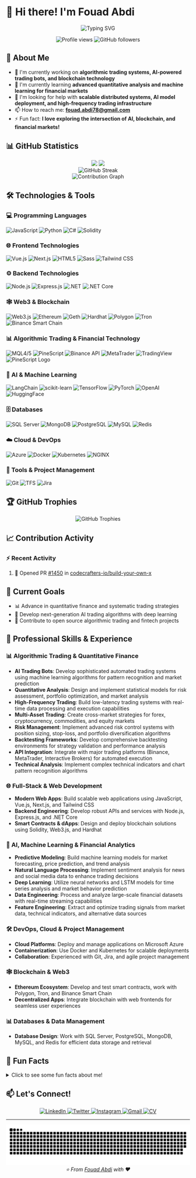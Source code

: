 # 👋 Hi there! I'm Fouad Abdi

<div align="center">
  <img src="https://readme-typing-svg.herokuapp.com?font=Fira+Code&pause=1000&color=00D9FF&center=true&vCenter=true&width=435&lines=Full-Stack+Developer;Software+Engineer;Problem+Solver;Always+Learning" alt="Typing SVG" />
</div>

<p align="center">
  <img src="https://komarev.com/ghpvc/?username=FouadAbdi&label=Profile%20views&color=0e75b6&style=flat" alt="Profile views" />
  <img src="https://img.shields.io/github/followers/FouadAbdi?label=Followers&style=social" alt="GitHub followers" />
</p>

## 🚀 About Me

- 🔭 I'm currently working on **algorithmic trading systems, AI-powered trading bots, and blockchain technology**
- 🌱 I'm currently learning **advanced quantitative analysis and machine learning for financial markets**
- 🤔 I'm looking for help with **scalable distributed systems, AI model deployment, and high-frequency trading infrastructure**
- 📫 How to reach me: **fouad.abdi78@gmail.com**
- ⚡ Fun fact: **I love exploring the intersection of AI, blockchain, and financial markets!**

## 📊 GitHub Statistics

<div align="center">
  <img height="180em" src="https://github-readme-stats.vercel.app/api?username=FouadAbdi&show_icons=true&theme=tokyonight&include_all_commits=true&count_private=true"/>
  <img height="180em" src="https://github-readme-stats.vercel.app/api/top-langs/?username=FouadAbdi&layout=compact&langs_count=8&theme=tokyonight"/>
</div>

<div align="center">
  <img src="https://github-readme-streak-stats.herokuapp.com/?user=FouadAbdi&theme=tokyonight" alt="GitHub Streak" />
</div>

<div align="center">
  <img src="https://github-readme-activity-graph.vercel.app/graph?username=FouadAbdi&theme=tokyo-night&hide_border=true" alt="Contribution Graph" />
</div>

## 🛠️ Technologies & Tools

### 💻 Programming Languages
<p align="left">
  <img src="https://img.shields.io/badge/JavaScript-F7DF1E?style=for-the-badge&logo=javascript&logoColor=black" alt="JavaScript"/>
  <img src="https://img.shields.io/badge/Python-3776AB?style=for-the-badge&logo=python&logoColor=white" alt="Python"/>
  <img src="https://img.shields.io/badge/C%23-239120?style=for-the-badge&logo=c-sharp&logoColor=white" alt="C#"/>
  <img src="https://img.shields.io/badge/Solidity-363636?style=for-the-badge&logo=solidity&logoColor=white" alt="Solidity"/>
</p>

### 🌐 Frontend Technologies
<p align="left">
  <img src="https://img.shields.io/badge/Vue.js-35495E?style=for-the-badge&logo=vue.js&logoColor=4FC08D" alt="Vue.js"/>
  <img src="https://img.shields.io/badge/Next.js-000000?style=for-the-badge&logo=next.js&logoColor=white" alt="Next.js"/>
  <img src="https://img.shields.io/badge/HTML5-E34F26?style=for-the-badge&logo=html5&logoColor=white" alt="HTML5"/>
  <img src="https://img.shields.io/badge/Sass-CC6699?style=for-the-badge&logo=sass&logoColor=white" alt="Sass"/>
  <img src="https://img.shields.io/badge/Tailwind_CSS-38B2AC?style=for-the-badge&logo=tailwind-css&logoColor=white" alt="Tailwind CSS"/>
</p>

### ⚙️ Backend Technologies
<p align="left">
  <img src="https://img.shields.io/badge/Node.js-43853D?style=for-the-badge&logo=node.js&logoColor=white" alt="Node.js"/>
  <img src="https://img.shields.io/badge/Express.js-404D59?style=for-the-badge&logo=express&logoColor=white" alt="Express.js"/>
  <img src="https://img.shields.io/badge/.NET-5C2D91?style=for-the-badge&logo=.net&logoColor=white" alt=".NET"/>
  <img src="https://img.shields.io/badge/.NET_Core-5C2D91?style=for-the-badge&logo=.net&logoColor=white" alt=".NET Core"/>
</p>

### 🕸️ Web3 & Blockchain
<p align="left">
  <img src="https://img.shields.io/badge/Web3.js-F16822?style=for-the-badge&logo=web3.js&logoColor=white" alt="Web3.js"/>
  <img src="https://img.shields.io/badge/Ethereum-3C3C3D?style=for-the-badge&logo=ethereum&logoColor=white" alt="Ethereum"/>
  <img src="https://img.shields.io/badge/Geth-00A86B?style=for-the-badge&logo=ethereum&logoColor=white" alt="Geth"/>
  <img src="https://img.shields.io/badge/Hardhat-181717?style=for-the-badge&logo=hardhat&logoColor=yellow" alt="Hardhat"/>
  <img src="https://img.shields.io/badge/Polygon-8247E5?style=for-the-badge&logo=polygon&logoColor=white" alt="Polygon"/>
  <img src="https://img.shields.io/badge/Tron-EF0027?style=for-the-badge&logo=tron&logoColor=white" alt="Tron"/>
  <img src="https://img.shields.io/badge/Binance_Smart_Chain-F3BA2F?style=for-the-badge&logo=binance&logoColor=white" alt="Binance Smart Chain"/>
</p>

### 📊 Algorithmic Trading & Financial Technology
<p align="left">
  <img src="https://img.shields.io/badge/MQL4/5-00599C?style=for-the-badge&logo=metatrader&logoColor=white" alt="MQL4/5"/>
  <img src="https://img.shields.io/badge/PineScript-00D4AA?style=for-the-badge&logo=tradingview&logoColor=white" alt="PineScript"/>
  <img src="https://img.shields.io/badge/Binance_API-F3BA2F?style=for-the-badge&logo=binance&logoColor=white" alt="Binance API"/>
  <img src="https://img.shields.io/badge/MetaTrader-0099CC?style=for-the-badge&logo=metatrader&logoColor=white" alt="MetaTrader"/>
  <img src="https://img.shields.io/badge/TradingView-131722?style=for-the-badge&logo=tradingview&logoColor=white" alt="TradingView"/>
  <img src="https://img.shields.io/badge/PineScript-008000?style=for-the-badge&logo=tradingview&logoColor=white" alt="PineScript Logo"/>
</p>

### 🤖 AI & Machine Learning
<p align="left">
  <img src="https://img.shields.io/badge/LangChain-000000?style=for-the-badge&logo=langchain&logoColor=white" alt="LangChain"/>
  <img src="https://img.shields.io/badge/scikit--learn-F7931E?style=for-the-badge&logo=scikit-learn&logoColor=white" alt="scikit-learn"/>
  <img src="https://img.shields.io/badge/TensorFlow-FF6F00?style=for-the-badge&logo=tensorflow&logoColor=white" alt="TensorFlow"/>
  <img src="https://img.shields.io/badge/PyTorch-EE4C2C?style=for-the-badge&logo=pytorch&logoColor=white" alt="PyTorch"/>
  <img src="https://img.shields.io/badge/OpenAI-412991?style=for-the-badge&logo=openai&logoColor=white" alt="OpenAI"/>
  <img src="https://img.shields.io/badge/HuggingFace-FFD21F?style=for-the-badge&logo=huggingface&logoColor=black" alt="HuggingFace"/>
</p>

### 🗄️ Databases
<p align="left">
  <img src="https://img.shields.io/badge/SQL_Server-CC2927?style=for-the-badge&logo=microsoft-sql-server&logoColor=white" alt="SQL Server"/>
  <img src="https://img.shields.io/badge/MongoDB-4EA94B?style=for-the-badge&logo=mongodb&logoColor=white" alt="MongoDB"/>
  <img src="https://img.shields.io/badge/PostgreSQL-316192?style=for-the-badge&logo=postgresql&logoColor=white" alt="PostgreSQL"/>
  <img src="https://img.shields.io/badge/MySQL-00000F?style=for-the-badge&logo=mysql&logoColor=white" alt="MySQL"/>
  <img src="https://img.shields.io/badge/Redis-DC382D?style=for-the-badge&logo=redis&logoColor=white" alt="Redis"/>
</p>

### ☁️ Cloud & DevOps
<p align="left">
  <img src="https://img.shields.io/badge/Microsoft_Azure-0089D0?style=for-the-badge&logo=microsoft-azure&logoColor=white" alt="Azure"/>
  <img src="https://img.shields.io/badge/Docker-2496ED?style=for-the-badge&logo=docker&logoColor=white" alt="Docker"/>
  <img src="https://img.shields.io/badge/Kubernetes-326CE5?style=for-the-badge&logo=kubernetes&logoColor=white" alt="Kubernetes"/>
  <img src="https://img.shields.io/badge/NGINX-009639?style=for-the-badge&logo=nginx&logoColor=white" alt="NGINX"/>
</p>

### 🧰 Tools & Project Management
<p align="left">
  <img src="https://img.shields.io/badge/Git-F05032?style=for-the-badge&logo=git&logoColor=white" alt="Git"/>
  <img src="https://img.shields.io/badge/TFS-FF6A00?style=for-the-badge&logo=azure-devops&logoColor=white" alt="TFS"/>
  <img src="https://img.shields.io/badge/Jira-0052CC?style=for-the-badge&logo=jira&logoColor=white" alt="Jira"/>
</p>

## 🏆 GitHub Trophies
<div align="center">
  <img src="https://github-profile-trophy.vercel.app/?username=FouadAbdi&theme=tokyonight&no-frame=false&no-bg=false&margin-w=4" alt="GitHub Trophies" />
</div>

## 📈 Contribution Activity

### ⚡ Recent Activity
<!--START_SECTION:activity-->
1. 💪 Opened PR [#1450](https://github.com/codecrafters-io/build-your-own-x/pull/1450) in [codecrafters-io/build-your-own-x](https://github.com/codecrafters-io/build-your-own-x)
<!--END_SECTION:activity-->

## 🎯 Current Goals
- 📊 Advance in quantitative finance and systematic trading strategies  
- 🤖 Develop next-generation AI trading algorithms with deep learning
- 🌟 Contribute to open source algorithmic trading and fintech projects

## 💼 Professional Skills & Experience

### 📊 Algorithmic Trading & Quantitative Finance
- **AI Trading Bots**: Develop sophisticated automated trading systems using machine learning algorithms for pattern recognition and market prediction
- **Quantitative Analysis**: Design and implement statistical models for risk assessment, portfolio optimization, and market analysis
- **High-Frequency Trading**: Build low-latency trading systems with real-time data processing and execution capabilities
- **Multi-Asset Trading**: Create cross-market strategies for forex, cryptocurrency, commodities, and equity markets
- **Risk Management**: Implement advanced risk control systems with position sizing, stop-loss, and portfolio diversification algorithms
- **Backtesting Frameworks**: Develop comprehensive backtesting environments for strategy validation and performance analysis
- **API Integration**: Integrate with major trading platforms (Binance, MetaTrader, Interactive Brokers) for automated execution
- **Technical Analysis**: Implement complex technical indicators and chart pattern recognition algorithms

### 🌐 Full-Stack & Web Development
- **Modern Web Apps**: Build scalable web applications using JavaScript, Vue.js, Next.js, and Tailwind CSS
- **Backend Engineering**: Develop robust APIs and services with Node.js, Express.js, and .NET Core
- **Smart Contracts & dApps**: Design and deploy blockchain solutions using Solidity, Web3.js, and Hardhat

### 🤖 AI, Machine Learning & Financial Analytics
- **Predictive Modeling**: Build machine learning models for market forecasting, price prediction, and trend analysis
- **Natural Language Processing**: Implement sentiment analysis for news and social media data to enhance trading decisions
- **Deep Learning**: Utilize neural networks and LSTM models for time series analysis and market behavior prediction
- **Data Engineering**: Process and analyze large-scale financial datasets with real-time streaming capabilities
- **Feature Engineering**: Extract and optimize trading signals from market data, technical indicators, and alternative data sources

### 🛠️ DevOps, Cloud & Project Management
- **Cloud Platforms**: Deploy and manage applications on Microsoft Azure
- **Containerization**: Use Docker and Kubernetes for scalable deployments
- **Collaboration**: Experienced with Git, Jira, and agile project management

### 🕸️ Blockchain & Web3
- **Ethereum Ecosystem**: Develop and test smart contracts, work with Polygon, Tron, and Binance Smart Chain
- **Decentralized Apps**: Integrate blockchain with web frontends for seamless user experiences

### 📊 Databases & Data Management
- **Database Design**: Work with SQL Server, PostgreSQL, MongoDB, MySQL, and Redis for efficient data storage and retrieval

## 🎉 Fun Facts

<details>
<summary>Click to see some fun facts about me!</summary>

- 🧑‍💻 I enjoy building sophisticated trading algorithms that combine AI and financial engineering.
- 📈 I'm passionate about quantitative finance and love analyzing market patterns and behaviors.
- 🤖 I constantly experiment with new machine learning techniques for financial prediction models.
- ⚡ I like optimizing high-performance trading systems for minimal latency and maximum efficiency.
- 📊 Sharing knowledge about algorithmic trading and fintech innovations is something I value greatly.

</details>

## 📫 Let's Connect!

<div align="center">
  <a href="https://www.linkedin.com/in/fouad-abdi-285662351/" target="_blank">
    <img src="https://img.shields.io/badge/LinkedIn-0077B5?style=for-the-badge&logo=linkedin&logoColor=white" alt="LinkedIn"/>
  </a>
  <a href="https://twitter.com/fouadabdi" target="_blank">
    <img src="https://img.shields.io/badge/Twitter-1DA1F2?style=for-the-badge&logo=twitter&logoColor=white" alt="Twitter"/>
  </a>
  <a href="https://instagram.com/fouadabdi" target="_blank">
    <img src="https://img.shields.io/badge/Instagram-E4405F?style=for-the-badge&logo=instagram&logoColor=white" alt="Instagram"/>
  </a>
  <a href="mailto:fouad.abdi78@gmail.com">
    <img src="https://img.shields.io/badge/Gmail-D14836?style=for-the-badge&logo=gmail&logoColor=white" alt="Gmail"/>
  </a>
  <a href="https://fouadabdi.github.io/" target="_blank">
    <img src="https://img.shields.io/badge/CV-View%20Resume-blue?style=for-the-badge&logo=read-the-docs&logoColor=white" alt="CV"/>
  </a>
</div>



---

<div align="center">
  <img src="https://raw.githubusercontent.com/platane/platane/output/github-contribution-grid-snake-dark.svg" alt="Snake animation" />
</div>

<div align="center">
  <i>⭐️ From <a href="https://github.com/FouadAbdi">Fouad Abdi</a> with ❤️</i>
</div>
